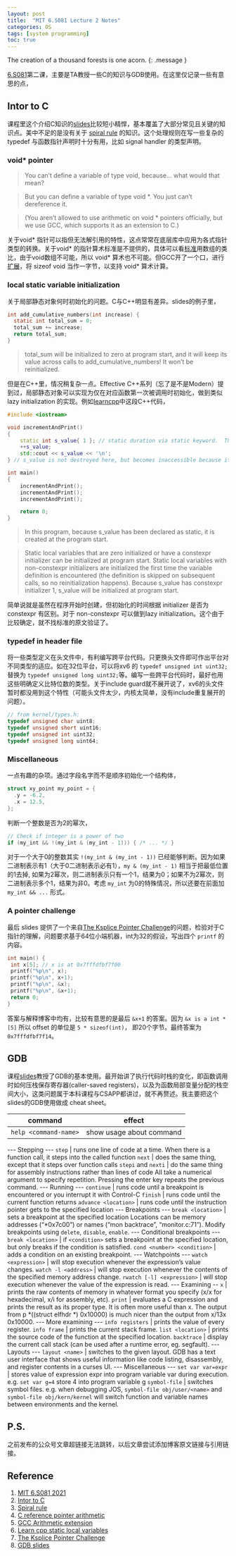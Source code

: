 ```yaml
---
layout: post
title:  "MIT 6.S081 Lecture 2 Notes"
categories: OS
tags: [system programming]
toc: true
--- 
```

The creation of a thousand forests is one acorn.
{: .message }

[6.S081](https://pdos.csail.mit.edu/6.828/2021/schedule.html)第二课，主要是TA教授一些C的知识与GDB使用。在这里仅记录一些有意思的点，

## Intor to C
课程里这个介绍C知识的[slides](https://pdos.csail.mit.edu/6.828/2021/lec/6S081-Intro-to-C-Fa21.pdf)比较短小精悍，基本覆盖了大部分常见且关键的知识点。美中不足的是没有关于 [spiral rule](https://www.geeksforgeeks.org/clockwise-spiral-rule-in-c-c-with-examples/) 的知识。这个处理规则在写一些复杂的 typedef 与函数指针声明时十分有用，比如 signal handler 的类型声明。

### void* pointer
> You can’t define a variable of type void, because… what would that mean?

> But you can define a variable of type void *. You just can’t dereference it.

> (You aren’t allowed to use arithmetic on void * pointers officially, but we use GCC, which supports it as an extension to C.)

关于void* 指针可以指但无法解引用的特性，这点常常在底层库中应用为各式指针类型的转换。关于void* 的指针算术标准是不提供的，具体可以看[标准](https://en.cppreference.com/w/c/language/operator_arithmetic#Pointer_arithmetic)用数组的类比，由于void数组不可能，所以 void* 算术也不可能。但GCC开了一个口，进行[扩展](https://gcc.gnu.org/onlinedocs/gcc/Pointer-Arith.html)，将 sizeof void 当作一字节，以支持 void* 算术计算。

### local static variable initialization
关于局部静态对象何时初始化的问题。C与C++明显有差异。slides的例子里，
```c
int add_cumulative_numbers(int increase) {
  static int total_sum = 0;
  total_sum += increase;
  return total_sum;
}
```
> total_sum will be initialized to zero at program start, and it will keep its
value across calls to add_cumulative_numbers! It won’t be reinitialized.

但是在C++里，情况稍复杂一点。Effective C++系列（忘了是不是Modern）提到过，局部静态对象可以实现为仅在对应函数第一次被调用时初始化，做到类似 lazy initialization 的实现。例如[learncpp](https://www.learncpp.com/cpp-tutorial/static-local-variables/)中这段C++代码，
```cpp
#include <iostream>

void incrementAndPrint()
{
    static int s_value{ 1 }; // static duration via static keyword.  This initializer is only executed once.
    ++s_value;
    std::cout << s_value << '\n';
} // s_value is not destroyed here, but becomes inaccessible because it goes out of scope

int main()
{
    incrementAndPrint();
    incrementAndPrint();
    incrementAndPrint();

    return 0;
}
```
> In this program, because s_value has been declared as static, it is created at the program start.

> Static local variables that are zero initialized or have a constexpr initializer can be initialized at program start. Static local variables with non-constexpr initializers are initialized the first time the variable definition is encountered (the definition is skipped on subsequent calls, so no reinitialization happens). Because s_value has constexpr initializer 1, s_value will be initialized at program start.

简单说就是虽然在程序开始时创建，但初始化的时间根据 initializer 是否为 constexpr 有区别。对于 non-constexpr 可以做到lazy initialization。这个由于比较确定，就不找标准的原文验证了。

### typedef in header file
将一些类型定义在头文件中，有利编写跨平台代码。只更换头文件即可作出平台对不同类型的适应。如在32位平台，可以将xv6 的 `typedef unsigned int uint32;` 替换为 `typedef unsigned long uint32;`等。编写一些跨平台代码时，最好也用这些明确定义比特位数的类型。关于include guard就不展开说了，xv6的头文件暂时都没用到这个特性（可能头文件太少，内核太简单，没有include重复展开的问题）。
```c
// from kernel/types.h:
typedef unsigned char uint8;
typedef unsigned short uint16;
typedef unsigned int uint32;
typedef unsigned long uint64;
```
### Miscellaneous
一点有趣的杂项。通过字段名字而不是顺序初始化一个结构体，
```c
struct xy_point my_point = {
  .y = -6.2,
  .x = 12.5,
};
```
判断一个整数是否为2的幂次，
```c
// Check if integer is a power of two
if (my_int && !(my_int & (my_int - 1))) { /* ... */ }
```
对于一个大于0的整数其实 `!(my_int & (my_int - 1))` 已经能够判断。因为如果二进制表示有1（大于0二进制表示必有1），`my & (my_int - 1)` 相当于把最低位置的1去掉, 如果为2幂次，则二进制表示只有一个1，结果为0；如果不为2幂次，则二进制表示多个1，结果为非0。考虑 `my_int` 为0的特殊情况，所以还要在前面加 `my_int && ...` 形式。

### A pointer challenge
最后 slides 提供了一个来自[The Ksplice Pointer Challenge](https://blogs.oracle.com/linux/post/the-ksplice-pointer-challenge)的问题，检验对于C指针的理解，问题要求基于64位小端机器，int为32的假设，写出四个 `printf` 的内容。
```c
int main() {
 int x[5]; // x is at 0x7fffdfbf7f00
 printf("%p\n", x);
 printf("%p\n", x+1);
 printf("%p\n", &x);
 printf("%p\n", &x+1);
 return 0;
}
```
答案与解释博客中均有，比较有意思的是最后 `&x+1` 的答案。因为 `&x is a int *[5]` 所以 offset 的单位是 `5 * sizeof(int)`， 即20个字节。最终答案为 `0x7fffdfbf7f14`。

## GDB
课程[slides](https://pdos.csail.mit.edu/6.828/2021/lec/gdb_slides.pdf)教授了GDB的基本使用。最开始讲了执行代码时栈的变化，即函数调用时如何压栈保存寄存器(caller-saved registers)，以及为函数局部变量分配的栈空间大小，这类问题属于本科课程与CSAPP都讲过，就不再赘述。我主要把这个slides的GDB使用做成 cheat sheet。

command | effect
---|---
`help <command-name>` | show usage about command
--- Stepping ---
`step` | runs one line of code at a time. When there is a function call, it steps into the called function
`next` | does the same thing, except that it steps over function calls
`stepi` and `nexti` | do the same thing for assembly instructions rather than lines of code
All take a numerical argument to specify repetition. Pressing the enter key repeats the previous command.
--- Running ---
`continue` | runs code until a breakpoint is encountered or you interrupt it with Control-C
`finish` | runs code until the current function returns
`advance <location>` | runs code until the instruction pointer gets to the specified location
--- Breakpoints ---
`break <location>` | sets a breakpoint at the specified 
location Locations can be memory addresses (“*0x7c00”) or names (“mon backtrace”, “monitor.c:71”). Modify breakpoints using `delete`, `disable`, `enable`.
--- Conditional breakpoints ---
`break <location>` | if `<condition>` sets a breakpoint at the specified location, but only breaks if the condition is satisfied.
`cond <number> <condition>` | adds a condition on an existing breakpoint.
--- Watchpoints ---
`watch <expression>` |  will stop execution whenever the expression’s value changes.
`watch -l <address>` | will stop execution whenever the contents of the specified memory address change.
`rwatch [-l] <expression>` | will stop execution whenever the value of the expression is read.
--- Examining --
`x` | prints the raw contents of memory in whatever format you specify (x/x for hexadecimal, x/i for assembly, etc).
`print` | evaluates a C expression and prints the result as its proper type. It is often more useful than x.
The output from p *((struct elfhdr *) 0x10000) is much nicer than the output from x/13x 0x10000.
--- More examining ---
`info registers` | prints the value of every register.
`info frame` | prints the current stack frame.
`list <location>` | prints the source code of the function at the specified location.
`backtrace` | display the current call stack (can be used after a runtime error, eg. segfault).
--- Layouts ---
`layout <name>` | switches to the given layout. GDB has a text user interface that shows useful information like code listing, disassembly, and register contents in a curses UI.
--- Miscellaneous ---
`set var var=expr` | stores value of expression expr into program variable var during execution. e.g. `set var g=4` store 4 into program variable g
`symbol-file` | switches symbol files. e.g. when debugging JOS, `symbol-file obj/user/<name>` and `symbol-file obj/kern/kernel` will switch function and variable names between environments and the kernel.

## P.S.
之前发布的公众号文章超链接无法跳转，以后文章尝试添加博客原文链接与引用链接。

## Reference
1. [MIT 6.S081 2021](https://pdos.csail.mit.edu/6.828/2021/schedule.html)
2. [Intor to C](https://pdos.csail.mit.edu/6.828/2021/lec/6S081-Intro-to-C-Fa21.pdf)
3. [Spiral rule](https://www.geeksforgeeks.org/clockwise-spiral-rule-in-c-c-with-examples/)
4. [C reference pointer arithmetic](https://en.cppreference.com/w/c/language/operator_arithmetic#Pointer_arithmetic)
5. [GCC Arithmetic extension](https://gcc.gnu.org/onlinedocs/gcc/Pointer-Arith.html)
6. [Learn cpp static local variables](https://www.learncpp.com/cpp-tutorial/static-local-variables/)
7. [The Ksplice Pointer Challenge](https://blogs.oracle.com/linux/post/the-ksplice-pointer-challenge)
8. [GDB slides](https://pdos.csail.mit.edu/6.828/2021/lec/gdb_slides.pdf)